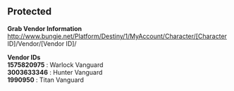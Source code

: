 <h2>Protected</h2>

**Grab Vendor Information**  
http://www.bungie.net/Platform/Destiny/1/MyAccount/Character/[Character ID]/Vendor/[Vendor ID]/


**Vendor IDs**  
**1575820975** : Warlock Vanguard  
**3003633346** : Hunter Vanguard  
**1990950** : Titan Vanguard  